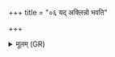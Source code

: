 +++
title = "०६ यद् अक्लिन्नो भवति"

+++
<details><summary>मूलम् (GR)</summary>

यद् अक्लिन्नो भवति-  
-इन्द्रस्यैव (…) । +++(see 1b)+++  
स यो ऽक्लिन्नं प्राश्नीयाद्  
इन्द्रस्य त्वा (…) । +++(see 1d)+++  
(…) प्राश्नाति- +++(see 1e)+++  
-इन्द्राय चा वृश्चते ॥ +++(Bhatt. -indrāyā)+++
</details>